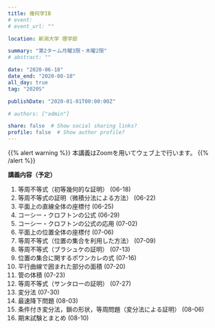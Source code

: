```yaml
---
title: 幾何学IB
# event: 
# event_url: ""

location: 新潟大学 理学部

summary: "第2ターム月曜3限・木曜2限"
# abstract: ""

date: "2020-06-18"
date_end: "2020-08-10"
all_day: true
tag: "2020S"

publishDate: "2020-01-01T00:00:00Z"

# authors: ["admin"]

share: false  # Show social sharing links?
profile: false  # Show author profile?
---
```

{{% alert warning %}}
本講義はZoomを用いてウェブ上で行います。
{{% /alert %}}

**講義内容（予定）**

1. 等周不等式（初等幾何的な証明） (06-18)
2. 等周不等式の証明（微積分法による方法） (06-22)
3. 平面上の直線全体の座標付 (06-25)
4. コーシー・クロフトンの公式 (06-29)
5. コーシー・クロフトンの公式の応用 (07-02)
6. 平面上の位置全体の座標付 (07-06)
7. 等周不等式（位置の集合を利用した方法） (07-09)
8. 等周不等式（ブラシュケの証明） (07-13)
9. 位置の集合に関するポワンカレの式 (07-16)
10. 平行曲線で囲まれた部分の面積 (07-20)
11. 管の体積 (07-23)
12. 等周不等式（サンタローの証明） (07-27)
13. 変分法 (07-30)
14. 最速降下問題 (08-03)
15. 条件付き変分法，鎖の形状，等周問題（変分法による証明） (08-06)
16. 期末試験とまとめ (08-10)
